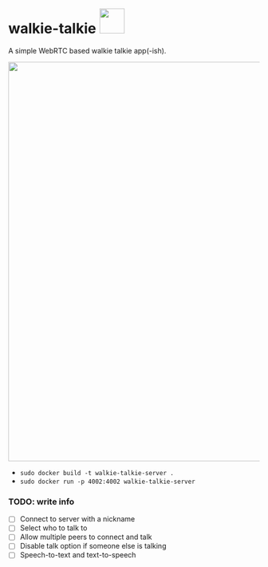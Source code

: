 # walkie-talkie <img width="50" src="https://github.com/Kajatin/walkie-talkie/assets/33018844/7d856caa-e225-443b-846f-cb14d2065c48">
A simple WebRTC based walkie talkie app(-ish).

<p align="center">
  <img width="800" src="https://github.com/Kajatin/walkie-talkie/assets/33018844/2065974b-ca8a-44c2-9b79-163ee7ab07fa">
</p>

* `sudo docker build -t walkie-talkie-server .`
* `sudo docker run -p 4002:4002 walkie-talkie-server`

### TODO: write info

- [ ] Connect to server with a nickname
- [ ] Select who to talk to
- [ ] Allow multiple peers to connect and talk
- [ ] Disable talk option if someone else is talking
- [ ] Speech-to-text and text-to-speech
